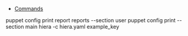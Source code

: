 
* [Commands](https://docs.puppet.com/puppet/latest/config_print.html#imitating-puppet-apply)

puppet config print report reports --section user
puppet config print --section main
hiera -c hiera.yaml example_key
